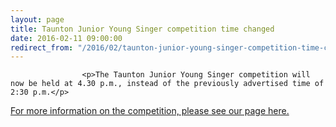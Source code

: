 ```yaml
---
layout: page
title: Taunton Junior Young Singer competition time changed
date: 2016-02-11 09:00:00
redirect_from: "/2016/02/taunton-junior-young-singer-competition-time-changed/"
---
```

<section>

                    
                    <p>The Taunton Junior Young Singer competition will now be held at 4.30 p.m., instead of the previously advertised time of 2:30 p.m.</p>
<p><a href="http://www.tauntonfestival.org.uk/taunton-junior-young-singer/">For more information on the competition, please see our page here.</a></p>

                
</section>
